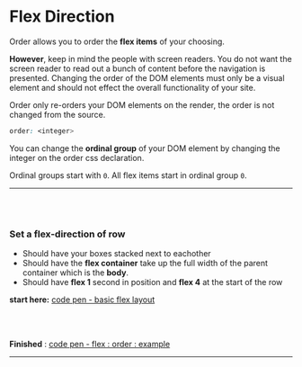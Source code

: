 # Flex Direction

Order allows you to order the __flex items__ of your choosing. 

**However**, keep in mind the people with screen readers. You do not want the screen reader to read out a bunch of content before the navigation is presented. Changing the order of the DOM elements must only be a visual element and should not effect the overall functionality of your site.

Order only re-orders your DOM elements on the render, the order is not changed from the source.

```css
order: <integer>
```

You can change the __ordinal group__ of your DOM element by changing the integer on the order css declaration.

Ordinal groups start with ``` 0 ```. All flex items start in ordinal group ``` 0 ```.

<hr />
<br />
<br />

### Set a flex-direction of row
- Should have your boxes stacked next to eachother
- Should have the **flex container** take up the full width of the parent container which is the __body__.
- Should have **flex 1** second in position and **flex 4** at the start of the row

**start here:** [code pen - basic flex layout ](https://codepen.io/wesduff/pen/GMvQmG)

<br />
<br />

**Finished** : [code pen - flex : order : example ](https://codepen.io/wesduff/pen/rGzJQW)
<br />
<hr />
